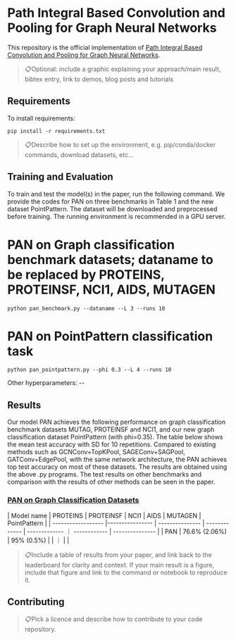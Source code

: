 
# Path Integral Based Convolution and Pooling for Graph Neural Networks

This repository is the official implementation of [Path Integral Based Convolution and Pooling for Graph Neural Networks](https://arxiv.org/abs/). 

> 📋Optional: include a graphic explaining your approach/main result, bibtex entry, link to demos, blog posts and tutorials

## Requirements

To install requirements:

```setup
pip install -r requirements.txt
```

> 📋Describe how to set up the environment, e.g. pip/conda/docker commands, download datasets, etc...

## Training and Evaluation

To train and test the model(s) in the paper, run the following command. We provide the codes for PAN on three benchmarks in Table 1 and the new dataset PointPattern. The dataset will be downloaded and preprocessed before training. The running environment is recommended in a GPU server.

# PAN on Graph classification benchmark datasets; dataname to be replaced by PROTEINS, PROTEINSF, NCI1, AIDS, MUTAGEN
```
python pan_benchmark.py --dataname --L 3 --runs 10
```
# PAN on PointPattern classification task
```
python pan_pointpattern.py --phi 0.3 --L 4 --runs 10
```
Other hyperparameters: --

## Results

Our model PAN achieves the following performance on graph classification benchmark datasets MUTAG, PROTEINSF and NCI1, and our new graph classification dataset PointPattern (with phi=0.35). The table below shows the mean test accuracy with SD for 10 repetitions. Compared to existing methods such as GCNConv+TopKPool, SAGEConv+SAGPool, GATConv+EdgePool, with the same network architecture, the PAN achieves top test accuracy on most of these datasets. The results are obtained using the above .py programs. The test results on other benchmarks and comparison with the results of other methods can be seen in the paper.

### [PAN on Graph Classification Datasets]()

| Model name         |   PROTEINS      |    PROTEINSF    |      NCI1     |      AIDS     |    MUTAGEN    |   PointPattern  |
| ------------------ |---------------- | --------------- | ------------- | ------------- ｜ ------------ | --------------- |
|     PAN            |  76.6% (2.06%)  |      95% (0.5%) |               |               ｜              |                 |


> 📋Include a table of results from your paper, and link back to the leaderboard for clarity and context. If your main result is a figure, include that figure and link to the command or notebook to reproduce it. 


## Contributing

> 📋Pick a licence and describe how to contribute to your code repository. 
